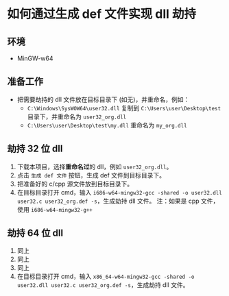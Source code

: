 # 如何通过生成 def 文件实现 dll 劫持

## 环境

* MinGW-w64

## 准备工作

* 把需要劫持的 dll 文件放在目标目录下 (如无)，并重命名，例如：
  * `C:\Windows\SysWOW64\user32.dll` 复制到 `C:\Users\user\Desktop\test` 目录下，并重命名为 `user32_org.dll`
  * `C:\Users\user\Desktop\test\my.dll` 重命名为 `my_org.dll`

## 劫持 32 位 dll

1. 下载本项目，选择**重命名过**的 dll，例如 `user32_org.dll`。
2. 点击 `生成 def 文件` 按钮，生成 def 文件到目标目录下。
3. 把准备好的 c/cpp 源文件放到目标目录下。
4. 在目标目录打开 cmd，输入 `i686-w64-mingw32-gcc -shared -o user32.dll user32.c user32_org.def -s`，生成劫持 dll 文件。
   注：如果是 cpp 文件，使用 `i686-w64-mingw32-g++`

## 劫持 64 位 dll

1. 同上
2. 同上
3. 同上
4. 在目标目录打开 cmd，输入 `x86_64-w64-mingw32-gcc -shared -o user32.dll user32.c user32_org.def -s`，生成劫持 dll 文件。